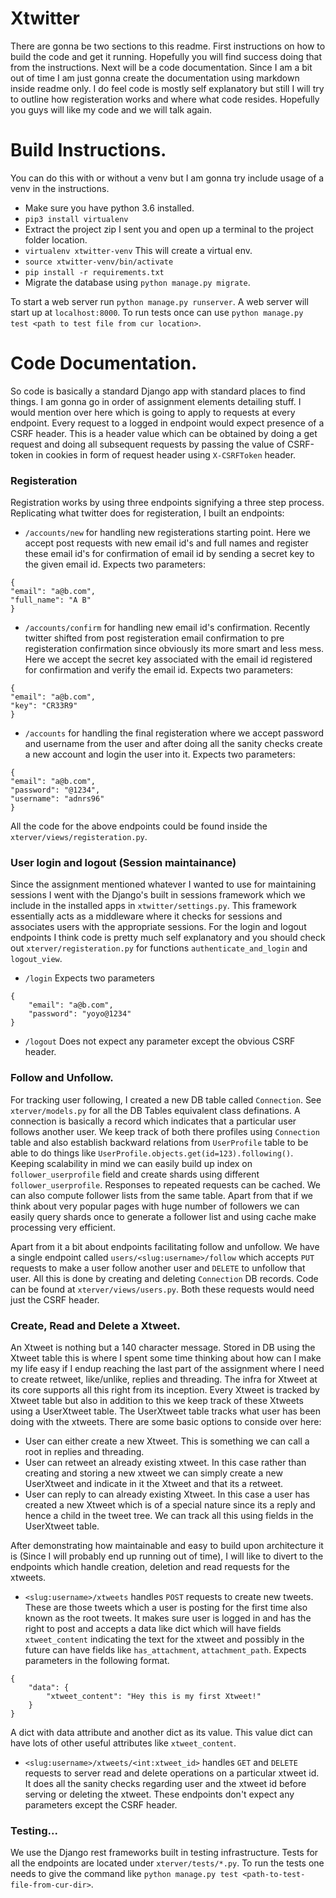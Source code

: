 # Xtwitter

There are gonna be two sections to this readme. First instructions on how to build the code and get it running. Hopefully you will find success doing that from the instructions.
Next will be a code documentation. Since I am a bit out of time I am just gonna create the documentation using markdown inside readme only. I do feel code is mostly self explanatory but still I will try to outline how registeration works and where what code resides. Hopefully you guys will like my code and we will talk again.

# Build Instructions.

You can do this with or without a venv but I am gonna try include usage of a venv in the instructions.

* Make sure you have python 3.6 installed.
* `pip3 install virtualenv`
* Extract the project zip I sent you and open up a terminal to the project folder location.
*  `virtualenv xtwitter-venv` This will create a virtual env.
*  `source xtwitter-venv/bin/activate`
*  `pip install -r requirements.txt`
* Migrate the database using `python manage.py migrate`.

To start a web server run `python manage.py runserver`. A web server will start up at `localhost:8000`.
To run tests once can use `python manage.py test <path to test file from cur location>`.


# Code Documentation.

So code is basically a standard Django app with standard places to find things.
I am gonna go in order of assignment elements detailing stuff. I would mention over here which is going to apply to requests at every endpoint. Every request to a logged in endpoint would expect presence of a CSRF header. This is a header value which can be obtained by doing a get request and doing all subsequent requests by passing the value of CSRF-token in cookies in form of request header using `X-CSRFToken` header.

### Registeration

Registration works by using three endpoints signifying a three step process. Replicating what twitter does for registeration, I built an endpoints:

* `/accounts/new` for handling new registerations starting point. Here we accept post requests with new email id's and full names and register these email id's for confirmation of email id by sending a secret key to the given email id.
Expects two parameters:
```
{
"email": "a@b.com",
"full_name": "A B"
}
```
* `/accounts/confirm` for handling new email id's confirmation. Recently twitter shifted from post registeration email confirmation to pre registeration confirmation since obviously its more smart and less mess. Here we accept the secret key associated with the email id registered for confirmation and verify the email id.
Expects two parameters:
```
{
"email": "a@b.com",
"key": "CR33R9"
}
```
* `/accounts` for handling the final registeration where we accept password and username from the user and after doing all the sanity checks create a new account and login the user into it.
Expects two parameters:
```
{
"email": "a@b.com",
"password": "@1234",
"username": "adnrs96"
}
```

All the code for the above endpoints could be found inside the `xterver/views/registeration.py`.

### User login and logout (Session maintainance)

Since the assignment mentioned whatever I wanted to use for maintaining sessions I went with the Django's built in sessions framework which we include in the installed apps in `xtwitter/settings.py`. This framework essentially acts as a middleware where it checks for sessions and associates users with the appropriate sessions.
For the login and logout endpoints I think code is pretty much self explanatory and you should check out `xterver/registeration.py` for functions `authenticate_and_login` and `logout_view`.

* `/login` Expects two parameters
```
{
    "email": "a@b.com",
    "password": "yoyo@1234"
}
```
* `/logout` Does not expect any parameter except the obvious CSRF header.

### Follow and Unfollow.

For tracking user following, I created a new DB table called `Connection`. See `xterver/models.py` for all the DB Tables equivalent class definations. A connection is basically a record which indicates that a particular user follows another user. We keep track of both there profiles using `Connection` table and also establish backward relations from `UserProfile` table to be able to do things like `UserProfile.objects.get(id=123).following()`. Keeping scalability in mind we can easily build up index on `follower_userprofile` field and create shards using different `follower_userprofile`. Responses to repeated requests can be cached.
We can also compute follower lists from the same table. Apart from that if we think about very popular pages with huge number of followers we can easily query shards once to generate a follower list and using cache make processing very efficient.

Apart from it a bit about endpoints facilitating follow and unfollow. We have a single endpoint called `users/<slug:username>/follow` which accepts `PUT` requests to make a user follow another user and `DELETE` to unfollow that user. All this is done by creating and deleting `Connection` DB records. Code can be found at `xterver/views/users.py`. Both these requests would need just the CSRF header.

### Create, Read and Delete a Xtweet.

An Xtweet is nothing but a 140 character message. Stored in DB using the Xtweet table this is where I spent some time thinking about how can I make my life easy if I endup reaching the last part of the assignment where I need to create retweet, like/unlike, replies and threading. The infra for Xtweet at its core supports all this right from its inception.
Every Xtweet is tracked by Xtweet table but also in addition to this we keep track of these Xtweets using a UserXtweet table. The UserXtweet table tracks what user has been doing with the xtweets. There are some basic options to conside over here:
* User can either create a new Xtweet. This is something we can call a root in replies and threading.
* User can retweet an already existing xtweet. In this case rather than creating and storing a new xtweet we can simply create a new UserXtweet and indicate in it the Xtweet and that its a retweet.
* User can reply to can already existing Xtweet. In this case a user has created a new Xtweet which is of a special nature since its a reply and hence a child in the tweet tree. We can track all this using fields in the UserXtweet table.

After demonstrating how maintainable and easy to build upon architecture it is (Since I will probably end up running out of time), I will like to divert to the endpoints
which handle creation, deletion and read requests for the xtweets.

* `<slug:username>/xtweets` handles `POST` requests to create new tweets. These are those tweets which a user is posting for the first time also known as the root tweets. It makes sure user is logged in and has the right to post and accepts a data like dict which will have fields `xtweet_content` indicating the text for the xtweet and possibly in the future can have fields like `has_attachment`, `attachment_path`.
Expects parameters in the following format.
```
{
	"data": {
		"xtweet_content": "Hey this is my first Xtweet!"
	}
}
```
A dict with data attribute and another dict as its value. This value dict can have lots of other useful attributes like `xtweet_content`.
* `<slug:username>/xtweets/<int:xtweet_id>` handles `GET` and `DELETE` requests to server read and delete operations on a particular xtweet id. It does all the sanity checks regarding user and the xtweet id before serving or deleting the xtweet. These endpoints don't expect any parameters except the CSRF header.


### Testing...

We use the Django rest frameworks built in testing infrastructure. Tests for all the endpoints are located under `xterver/tests/*.py`. To run the tests one needs to give the command like `python manage.py test <path-to-test-file-from-cur-dir>`.
